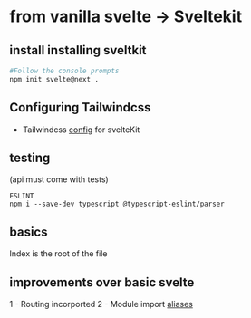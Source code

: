 # from vanilla svelte -> Sveltekit

## install installing sveltkit
```bash
#Follow the console prompts
npm init svelte@next .
```

## Configuring Tailwindcss
-  Tailwindcss [config](https://tailwindcss.com/docs/guides/sveltekit) for svelteKit

## testing 
(api must come with tests)
```
ESLINT
npm i --save-dev typescript @typescript-eslint/parser
```


## basics

Index is the root of the file

## improvements over basic svelte
1 - Routing incorported
2 - Module import [aliases](https://dev.to/danawoodman/how-to-add-module-import-aliases-in-sveltekit-2ck)

